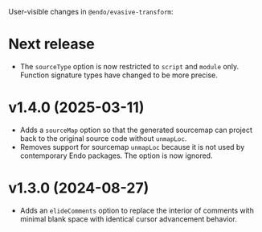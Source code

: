 User-visible changes in `@endo/evasive-transform`:

# Next release

- The `sourceType` option is now restricted to `script` and `module` only. Function signature types have changed to be more precise.

# v1.4.0 (2025-03-11)

- Adds a `sourceMap` option so that the generated sourcemap can project back to
  the original source code without `unmapLoc`.
- Removes support for sourcemap `unmapLoc` because it is not used by
  contemporary Endo packages.
  The option is now ignored.

# v1.3.0 (2024-08-27)

- Adds an `elideComments` option to replace the interior of comments with
  minimal blank space with identical cursor advancement behavior.
